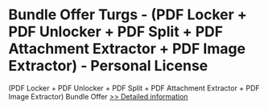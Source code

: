 # Bundle Offer Turgs - (PDF Locker + PDF Unlocker + PDF Split + PDF Attachment Extractor + PDF Image Extractor) - Personal License
(PDF Locker + PDF Unlocker + PDF Split + PDF Attachment Extractor + PDF Image Extractor) Bundle Offer
[>> Detailed information](https://secure.shareit.com/shareit/product.html?productid=300998652&affiliateid=200057808)